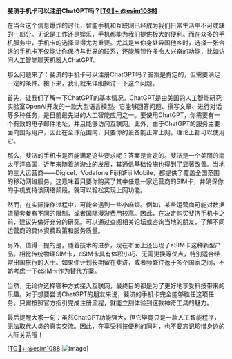 **斐济手机卡可以注册ChatGPT吗？[[TG💪+ @esim1088](https://t.me/s/esim1088)]**

在当今这个信息爆炸的时代，智能手机和互联网已经成为我们日常生活中不可或缺的一部分。无论是工作还是娱乐，手机都能为我们提供极大的便利。而在众多的手机服务中，手机卡的选择显得尤为重要。尤其是当你身处异国他乡时，选择一张合适的手机卡不仅能让你保持与世界的联系，还能解锁许多令人兴奋的功能，比如访问人工智能聊天机器人ChatGPT。

那么问题来了：斐济的手机卡可以注册ChatGPT吗？答案是肯定的，但需要满足一定的条件。接下来，我们就来详细探讨一下这个问题。

首先，让我们了解一下ChatGPT的基本情况。ChatGPT是由美国的人工智能研究实验室OpenAI开发的一款大型语言模型。它能够回答问题、撰写文章、进行对话等多种任务，是目前最先进的人工智能应用之一。要使用ChatGPT，你需要有一个有效的电子邮件地址，并且能够访问互联网。此外，由于ChatGPT的服务主要面向国际用户，因此在全球范围内，只要你的设备能正常上网，理论上都可以使用它。

那么，斐济的手机卡是否能满足这些要求呢？答案是肯定的。斐济是一个美丽的南太平洋岛国，近年来随着旅游业的发展，其通信基础设施也得到了显著改善。当地的三大运营商——Digicel、Vodafone Fiji和Fiji Mobile，都提供了覆盖全国范围的移动网络服务。这意味着只要你购买了其中任意一家运营商的SIM卡，并确保你的手机支持该网络频段，就可以轻松实现上网功能。

然而，在实际操作过程中，可能会遇到一些小麻烦。例如，某些运营商可能对数据流量套餐有不同的限制，或者国际漫游费用较高。因此，在决定购买斐济手机卡之前，建议先做好充分的研究。可以通过查阅相关论坛或咨询当地的朋友，了解不同运营商的具体资费政策和服务质量。

另外，值得一提的是，随着技术的进步，现在市面上还出现了eSIM卡这种新型产品。相比传统物理SIM卡，eSIM卡具有体积小巧、无需更换等优点，特别适合经常出国旅行的人士。如果你计划长期留在斐济，或者频繁往返于多个国家之间，不妨考虑一下eSIM卡作为替代方案。

当然，无论你选择哪种方式接入互联网，最终目的都是为了更好地享受科技带来的乐趣。对于想要尝试ChatGPT的朋友来说，斐济的手机卡完全能够胜任这项任务。只需按照官方指引完成注册流程，就能立刻体验到这款神奇工具的魅力。

最后提醒大家一句：虽然ChatGPT功能强大，但它毕竟只是一款人工智能程序，无法取代人类的真实交流。因此，在享受科技便利的同时，也不要忘记珍惜身边的人际关系哦！

[[TG💪+ @esim1088](https://t.me/s/esim1088) ![Image](https://i.postimg.cc/4NQfJmqS/Snipaste-2025-05-13-00-14-12.png)]